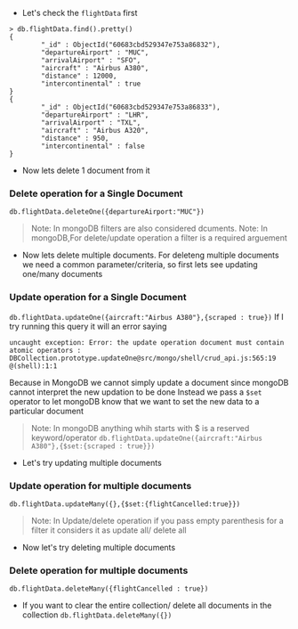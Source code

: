 * Let's check the `flightData` first
```
> db.flightData.find().pretty()
{
        "_id" : ObjectId("60683cbd529347e753a86832"),
        "departureAirport" : "MUC",
        "arrivalAirport" : "SFO",
        "aircraft" : "Airbus A380",
        "distance" : 12000,
        "intercontinental" : true
}
{
        "_id" : ObjectId("60683cbd529347e753a86833"),
        "departureAirport" : "LHR",
        "arrivalAirport" : "TXL",
        "aircraft" : "Airbus A320",
        "distance" : 950,
        "intercontinental" : false
}
```
* Now lets delete 1 document from it
### Delete operation for a Single Document
`db.flightData.deleteOne({departureAirport:"MUC"})`
> Note: In mongoDB filters are also considered dcuments. 
> Note: In mongoDB,For delete/update operation a filter is a required arguement

* Now lets delete multiple documents. For deleteng multiple documents we need a common parameter/criteria, so first lets see updating one/many documents
### Update operation for a Single Document
`db.flightData.updateOne({aircraft:"Airbus A380"},{scraped : true})`
If I try running this query it will an error saying
```
uncaught exception: Error: the update operation document must contain atomic operators :
DBCollection.prototype.updateOne@src/mongo/shell/crud_api.js:565:19
@(shell):1:1
```
Because in MongoDB we cannot simply update a document since mongoDB cannot interpret the new updation to be done Instead we  pass a `$set` operator to let mongoDB know that we want to set the new data to a particular document
> Note: In mongoDB anything whih starts with $ is a reserved keyword/operator
`db.flightData.updateOne({aircraft:"Airbus A380"},{$set:{scraped : true}})`

*  Let's try updating multiple documents
### Update operation for multiple documents
`db.flightData.updateMany({},{$set:{flightCancelled:true}})`
> Note: In Update/delete operation if you pass empty parenthesis for a filter it considers it as update all/ delete all

* Now let's try deleting multiple documents
### Delete operation for multiple documents
`db.flightData.deleteMany({flightCancelled : true})`
* If you want to clear the entire collection/ delete all documents in the collection
`db.flightData.deleteMany({})`